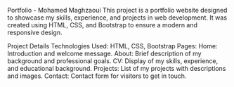 Portfolio - Mohamed Maghzaoui
This project is a portfolio website designed to showcase my skills, experience, and projects in web development. It was created using HTML, CSS, and Bootstrap to ensure a modern and responsive design.

Project Details
Technologies Used: HTML, CSS, Bootstrap
Pages:
Home: Introduction and welcome message.
About: Brief description of my background and professional goals.
CV: Display of my skills, experience, and educational background.
Projects: List of my projects with descriptions and images.
Contact: Contact form for visitors to get in touch.
